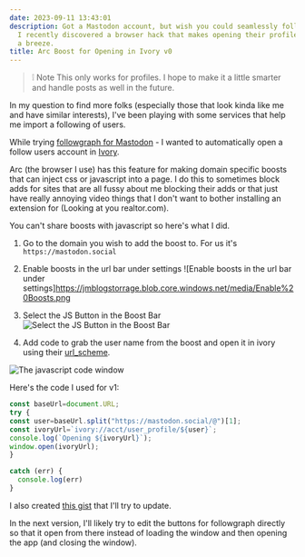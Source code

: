 ```yaml
---
date: 2023-09-11 13:43:01
description: Got a Mastodon account, but wish you could seamlessly follow new users?
  I recently discovered a browser hack that makes opening their profiles in Ivory
  a breeze.
title: Arc Boost for Opening in Ivory v0
---
```


> ❕ Note
> This only works for profiles. I hope to make it a little smarter and handle posts as well in the future.

In my question to find more folks (especially those that look kinda like me and have similar interests), I've been playing with some services that help me import a following of users.

While trying [followgraph for Mastodon](https://followgraph.vercel.app) - I wanted to automatically open a follow users account in [Ivory](https://apps.apple.com/us/app/ivory-for-mastodon-by-tapbots/id6444602274).

Arc (the browser I use) has this feature for making domain specific boosts that can inject css or javascript into a page. I do this to sometimes block adds for sites that are all fussy about me blocking their adds or that just have really annoying video things that I don't want to bother installing an extension for (Looking at you realtor.com).

You can't share boosts with javascript so here's what I did.

1. Go to the domain you wish to add the boost to. For us it's `https://mastodon.social`

2. Enable boosts in the url bar under settings
![Enable boosts in the url bar under settings]https://jmblogstorrage.blob.core.windows.net/media/Enable%20Boosts.png

3. Select the JS Button in the Boost Bar
![Select the JS Button in the Boost Bar](https://jmblogstorrage.blob.core.windows.net/media/boosts%20window.png)

4. Add code to grab the user name from the boost and open it in ivory using their [url_scheme](https://tapbots.com/support/ivory/tips/urlschemes).

![The javascript code window](https://jmblogstorrage.blob.core.windows.net/media/boosts-js-tab.png)

Here's the code I used for v1:

```js
const baseUrl=document.URL;
try {
const user=baseUrl.split("https://mastodon.social/@")[1];
const ivoryUrl=`ivory://acct/user_profile/${user}`;
console.log(`Opening ${ivoryUrl}`);
window.open(ivoryUrl);
}

catch (err) {
  console.log(err)
}
```

I also created [this gist](https://gist.github.com/kjaymiller/c356c81749b98d433b4b117737a8a4a5) that I'll try to update.

In the next version, I'll likely try to edit the buttons for followgraph directly so that it open from there instead of loading the window and then opening the app (and closing the window).
